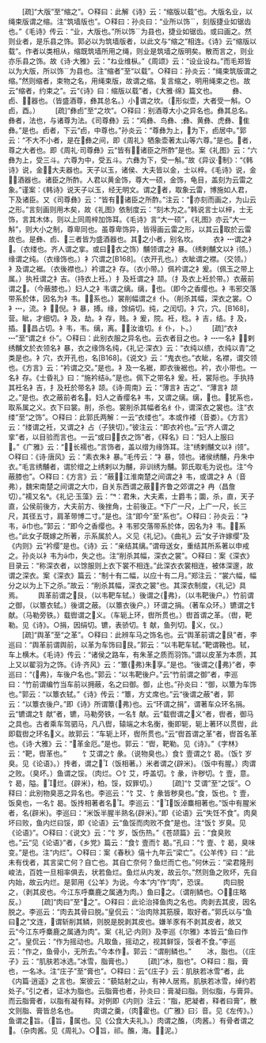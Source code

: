 <!-- { "loadSidebar": true } -->
　　[疏]“大版”至“缩之”。○释曰：此解《诗》云：“缩版以载”也。大版名业，以绳束版谓之缩。注“筑墙版也”。○释曰：孙炎曰：“业所以饰，刻版捷业如锯齿也。”《毛诗》传云：“业，大版也。”所以饰为县也，捷业如锯齿。或曰画之。然则业者，是乐县之饰。郭必以为筑墙版者，以此文与“缩之”相连。《诗》云“缩版以载”。作者以类相从，缩既筑墙所用之绳，则业是筑墙之版明矣。散而言之，则业亦乐县之饰。故《诗·大雅》云：“ね业维枞。”《周颂》云：“设业设ね。”而毛郑皆以为大版，所以饰为县也。注“缩者”至“以载”。○释曰：孙炎云：“绳束筑版谓之缩。”然则缩者，束物之名，用绳束版，故谓之缩。复言缩之，明用绳束之也。故云“缩者，约束之”。云“《诗》曰：缩版以载”者，《大雅·绵》篇文也。
　　彝、卣、，器也。（皆盛酒尊，彝其总名。）小谓之坎。（形似壶，大者受一斛。○卣，酉。）
　　[疏]“彝卣”至“之坎”。○释曰：别酒尊大小之异名也。彝其总名。彝者，法也，与诸尊为法。《司尊彝》云：“鸡彝、鸟彝、彝、黄彝、虎彝、隹彝。”是也。卣者，下云“卣，中尊也。”孙炎云：“尊彝为上，为下，卣居中。”郭云：“不大不小者，是在彝之间，即《周礼》牺象壶著太山等六尊。”是也。者，尊之大者也。即《周礼·司尊彝》云“皆有，诸臣之所酢”是也。案《礼图》云：“六彝为上，受三斗。六尊为中，受五斗。六彝为下，受一斛。”故《异议·制》：“《韩诗》说，金，大夫器也。天子以玉，诸侯、大夫皆以金，士以梓。《毛诗》说，金，酒器也。诸臣之所酢。人君以黄金饰，尊大一硕，金饰，龟目，盖刻为云雷之象。”谨案：《韩诗》说天子以玉，经无明文。谓之者，取象云雷，博施如人君，下及诸臣。又《司尊彝》云：“皆有，诸臣之所酢。”注云：“亦刻而画之，为山云之形。”言刻画则用木矣，故《礼图》依制度云：“刻木为之。”韩说言士以梓，士无饰，言其木体，则以上同周梓加饰耳。《毛诗》言“大一硕”，《礼图》亦云“大一斛”，则大小之制，尊卑同也。虽尊卑饰异，皆得画云雷之形，以其云取於云雷故也。是彝、卣、三者皆为盛酒器也。其之小者，别名坎。
　　衣衤┅谓之衤。（衣缕也。齐人谓之挛。或曰，衣之饰）黼领谓之衤暴。（绣剌黼文以衤领。）缘谓之纯。（衣缘饰也。）衤穴谓之[B168]。（衣开孔也。）衣眦谓之襟。（交领。）衤及谓之裾。（衣後襟也。）衿谓之衤存。（衣小带。）佩衿谓之衤爰。（佩玉之带上属。）执衽谓之衤吉。（持衣上衽。）扌及衽谓之衤颉。（扌及衣上衽於带。）衣蔽前谓之。（今蔽膝也。）妇人之衤韦谓之缡。缡，也。（即今之香缨也。衤韦邪交落带系於体，因名为衤韦。，系也。）裳削幅谓之纟仆。（削杀其幅，深衣之裳。○衤┅，流。衤，倪。衤暴，搏。缘，馀绢切。纯，之闰切。衤穴，穴。[B168]，营。眦，才细切。衤及，劫。衤存，贱。衤爰，院。衽，稔。衤吉，结。扌及，插。，昌占切。衤韦，韦。缡，离。，汝谁切。纟仆，卜。）
　　[疏]“衣衤┅”至“谓之纟仆”。○释曰：此别衣服之异名也。云衣者目之也。衤┅一名衤，剌绣黼文於衣领名衤暴，衣之缘饰名纯，《礼记·深衣》云：“衣纯以缋，衣纯以青”之类是也。衤穴，衣开孔也，名[B168]。《说文》云：“鬼衣也。”衣眦，名襟，谓交领也。《方言》云：“衿谓之交。”是也。衤及一名裾，即衣後裾也。衿，衣小带也。一名衤存。《士昏礼》曰：“施衿结。”是也。佩下之带名衤爰。衽，裳际也。手执持其衽名衤吉，扌及衽於带名衤颉。《诗·周南》云：“薄言衤吉之”、“薄言衤颉之。”是也。衣之蔽前者名。妇人之香缨名衤韦，又谓之缡。缡，也。犹系也，取系属之义。衣下曰裳。削，杀也。裳削杀其幅者名纟仆，谓深衣之裳也。注“衣缕”至“之饰”。○释曰：此郭氏两解：一云“衣缕也”。本或作褛（音娄）。《方言》云：“缕谓之衽，又谓之衤占（子狭切）。”彼注云：“即衣衿也。”云“齐人谓之挛”者，以目验而言也。一云“或曰，衣之饰”者，《释名》曰：“妇人上服曰。”《广雅》云：“，长襦也。”言饰者，盖以缯为缘饰耳。注“绣剌黼文以衤领”。○释曰：《诗·唐风》云：“素衣朱衤暴。”毛传云：“衤暴，领也。诸侯绣黼，丹朱中衣。”毛言绣黼者，谓於缯之上绣剌以为黼，非训绣为黼。郭氏取毛为说也。注“今蔽膝也”。○释曰：《方言》云：“蔽，江淮南楚之间谓之衤韦，或谓之衤（音弗），魏宋南楚之间谓之大巾，自关东西谓之蔽，齐鲁之郊谓之衤冉（昌詹切）。”襦又名。《礼记·玉藻》云：“：君朱，大夫素，士爵韦；圜，杀，直，天子直，公侯前後方，大夫前方、後挫角，士前後正。下广一尺，上广一尺，长三尺，其径五寸，肩革带博二寸。”是也。注“即今”至“系也”。○释曰：孙炎云：“衤韦，巾也。”郭云：“即今之香缨也。衤韦邪交落带系於体，因名为衤韦。，系也。”此女子既嫁之所著，示系属於人。义见《礼记》。《曲礼》云“女子许嫁缨”及《内则》云“衿缨”是也。《诗》云：“亲结其缡。”谓母送女，重结其所系著以申戒之。孙炎以衤韦为巾，失之也。注“削杀其幅，深衣之裳”。○释曰：案《深衣》目录云：“称深衣者，以馀服则上衣下裳不相连。”此深衣衣裳相连，被体深邃，故谓之深衣。案《深衣》篇云：“制十有二幅，以应十有二月。”郑注云：“裳六幅，幅分之以为上下之杀。”故云：“削杀其幅，深衣之裳”也。其深衣制度，《礼记》具焉。
　　舆革前谓之艮，（以韦靶车轼。）後谓之{弗}，（以韦靶後户。）竹前谓之御，（以簟衣轼。）後谓之蔽。（以簟衣後户。）环谓之捐。（著车众环。）镳谓之钅献。（马勒旁铁。）载辔谓之义。（车轭上环，辔所贯也。）辔首谓之革。（辔，靶勒。见《诗》。○捐，因绢切。镳，表骄切。钅献，鱼列切。义，仪。）
　　[疏]“舆革”至“之革”。○释曰：此辨车马之饰名也。云“舆革前谓之艮”者，李巡曰：“舆革前谓舆前，以革为车饰曰艮。”郭云：“以韦靶车轼。”靶谓鞔也。轼，车上横木。《毛诗》传云：“诸侯之路车，有朱革之质而羽饰。”谓以皮革为本质，其上又以翟羽为之饰。《诗·齐风》云：“簟{弗}朱享。”是也。“後谓之{弗}”者，李巡曰：“{弗}，车後户名也。”郭云：“以韦靶後户。”云“竹前谓之御”者，李巡曰：“竹前谓编竹当车前以拥蔽，名之曰御。御，止也。”孙炎曰：“御，以簟为车饰也。”郭云：“以簟衣轼。”《诗》传云：“簟，方丈席也。”云“後谓之蔽”者，郭云：“以簟衣後户。”即《诗》所谓簟{弗}也。云“环谓之捐”，谓著车众环名捐。云“镳谓之钅献”者，镳，马勒旁铁，一名钅献。云“载辔谓之义”者，辔者，御马之具也。古者乘车驾驷马，凡八辔，辕端之木名衡，衡即轭，轭上著环以贯辔，此即载辔之环名义。故郭云：“车轭上环，辔所贯也。”云“辔首谓之革”者，辔首名革也。《诗·大雅》云：“革金厄。”是也。郭云：“辔，靶勒。见《诗》。”《字林》云：“靶，辔革也。”
　　饣艾谓之饣彖。（说物臭也。）食饣壹谓之饣曷。（饭饣岁臭。见《论语》。）抟者，谓之（饭相著。）米者谓之{辟米}。（饭中有腥。）肉谓之败。（臭坏。）鱼谓之馁。（肉烂。○饣艾，呼盖切。饣彖，许秽切。饣壹，意。饣曷，隘。，烂。{辟米}，柏。馁，奴罪切。）
　　[疏]“饣艾谓”至“之馁”。○释曰：此别物臭恶之异名也。李巡云：“饣艾、饣彖皆秽臭也。”食，饭也。饣壹，饭臭也，一名饣曷。饭抟相著者名。李巡云：“，饭淖麋相著也。”饭中有腥米者，名{辟米}。李巡曰：“米饭半腥半熟名{辟米}。”即《论语》云“失饪不食”。肉臭坏曰败，鱼内烂曰馁，即《论语》云“鱼馁而肉败不食”是也。注“饭饣岁臭。见《论语》”。○释曰：《说文》云：“饣岁，饭伤热。”《苍颉篇》云：“食臭败也。”云“见《论语》”者，《乡党》篇云：“食饣壹而饣曷。”孔曰：“饣壹、饣曷，臭味变。”是也。注“内烂”。○释曰：案《春秋》僖十九年云“梁亡”。《公羊传》曰：“此未有伐者，其言梁亡何？自亡也。其自亡奈何？鱼烂而亡也。”何休云：“梁君隆刑峻法，百姓一旦相率俱去，状若鱼烂。鱼烂从内发，故云尔。”然则鱼之败坏，先自内始，故云内烂。是郭用《公羊》为说。今本“内”作“肉”，恐误。
　　肉曰脱之，（剥其皮也。今江东呼麋鹿之属通为肉。）鱼曰之。（谓削鳞也。○，庄略反。）
　　[疏]“肉曰”至“之”。○释曰：此论治择鱼肉之名也。肉剥去其皮，因名脱之。李巡云：“肉去其骨曰脱。”皇侃云：“治肉除其筋膜，取好者。”郭氏以与“鱼曰之”文连，谓斩削其鳞，则脱是脱剥其皮也。嫌羊豕有不剥其皮者，故又云“今江东呼麋鹿之属通为肉”。案《礼记·内则》及李巡《尔雅》本皆云“鱼曰作之”。皇侃云：“作为摇动也。凡取鱼，摇动之，视其鲜馁，馁者不食。”李巡云：“作之，鱼骨小，无所去。”今本作。郭云：“谓削鳞也。”
　　冰，脂也。（《庄子》云：“肌肤若冰选。”冰雪，脂膏也。）
　　[疏]“冰，脂也”。○释曰：脂，膏也，一名冰。注“庄子”至“膏也”。○释曰：云“《庄子》云：肌肤若冰雪”者，此《内篇·逍遥》之言也。案彼云：“藐姑射之山，有神人居焉。肌肤若冰雪，绰约若处子。”引之者，证冰为脂也。云脂膏也者，孙炎曰：膏凝曰脂。则似脂，与膏异。而云脂膏者，以脂有凝有释。对例即《内则》注云：“脂，肥凝者，释者曰膏”，散文则脂、膏皆总名也。
　　肉谓之羹，（肉霍也。《广雅》曰氵音。见《左传》。）鱼谓之旨。（旨，属也。见《公食大夫礼》。）肉谓之醢，（肉酱。）有骨者谓之。（杂肉酱。见《周礼》。○旨，祁。醢，海。，泥。）
